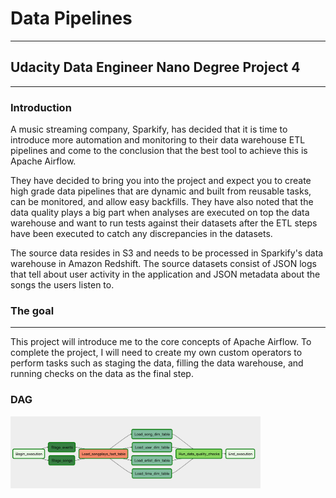 #  Data Pipelines
***
## Udacity Data Engineer Nano Degree Project 4
***
### Introduction

A music streaming company, Sparkify, has decided that it is time to introduce more automation and monitoring to their data warehouse ETL pipelines and come to the conclusion that the best tool to achieve this is Apache Airflow.

They have decided to bring you into the project and expect you to create high grade data pipelines that are dynamic and built from reusable tasks, can be monitored, and allow easy backfills. They have also noted that the data quality plays a big part when analyses are executed on top the data warehouse and want to run tests against their datasets after the ETL steps have been executed to catch any discrepancies in the datasets.

The source data resides in S3 and needs to be processed in Sparkify's data warehouse in Amazon Redshift. The source datasets consist of JSON logs that tell about user activity in the application and JSON metadata about the songs the users listen to.

### The goal
***
This project will introduce me to the core concepts of Apache Airflow. To complete the project, I will need to create my own custom operators to perform tasks such as staging the data, filling the data warehouse, and running checks on the data as the final step.

### DAG
<img src="sparkify-dag.png" alt="drawing" width="400"/>
